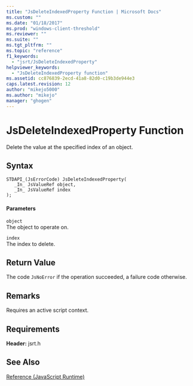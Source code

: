 ```yaml
---
title: "JsDeleteIndexedProperty Function | Microsoft Docs"
ms.custom: ""
ms.date: "01/18/2017"
ms.prod: "windows-client-threshold"
ms.reviewer: ""
ms.suite: ""
ms.tgt_pltfrm: ""
ms.topic: "reference"
f1_keywords: 
  - "jsrt/JsDeleteIndexedProperty"
helpviewer_keywords: 
  - "JsDeleteIndexedProperty function"
ms.assetid: cc876839-2ecd-41a8-82d0-c19b3de944e3
caps.latest.revision: 12
author: "mikejo5000"
ms.author: "mikejo"
manager: "ghogen"
---
```

# JsDeleteIndexedProperty Function
Delete the value at the specified index of an object.  
  
## Syntax  
  
```  
STDAPI_(JsErrorCode) JsDeleteIndexedProperty(  
   _In_ JsValueRef object,  
   _In_ JsValueRef index  
);  
```  
  
#### Parameters  
 `object`  
 The object to operate on.  
  
 `index`  
 The index to delete.  
  
## Return Value  
 The code `JsNoError` if the operation succeeded, a failure code otherwise.  
  
## Remarks  
 Requires an active script context.  
  
## Requirements  
 **Header:** jsrt.h  
  
## See Also  
 [Reference (JavaScript Runtime)](../chakra-hosting/reference-javascript-runtime.md)